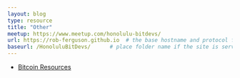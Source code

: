 ```yaml
---
layout: blog
type: resource
title: "Other"
meetup: https://www.meetup.com/honolulu-bitdevs/
url: https://rob-ferguson.github.io  # the base hostname and protocol for your site, e.g. http://example.com
baseurl: /HonoluluBitDevs/      # place folder name if the site is served in a subfolder
---
```


- [Bitcoin Resources](https://bitcoin-resources.com/)
